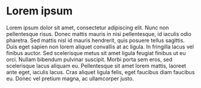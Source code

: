 # Lorem ipsum
Lorem ipsum dolor sit amet, consectetur adipiscing elit. Nunc non pellentesque risus. Donec mattis mauris in nisi pellentesque, id iaculis odio pharetra. Sed mattis nisl id mauris hendrerit, quis posuere tellus sagittis. Duis eget sapien non lorem aliquet convallis at ac ligula. In fringilla lacus vel finibus auctor. Sed scelerisque metus sit amet ligula feugiat finibus ut eu orci. Nullam bibendum pulvinar suscipit. Morbi porta sem eros, sed scelerisque lacus aliquam eu. Pellentesque sit amet lorem mattis, laoreet ante eget, iaculis lacus. Cras aliquet ligula felis, eget faucibus diam faucibus eu. Donec vel pretium magna, ac ullamcorper justo.
